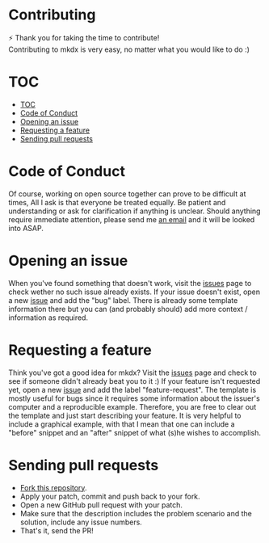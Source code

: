 Contributing
===

:zap: Thank you for taking the time to contribute!<br />
Contributing to mkdx is very easy, no matter what you would like to do :)

# TOC

- [TOC](#toc)
- [Code of Conduct](#code-of-conduct)
- [Opening an issue](#opening-an-issue)
- [Requesting a feature](#requesting-a-feature)
- [Sending pull requests](#sending-pull-requests)

# Code of Conduct

Of course, working on open source together can prove to be difficult at times, All I ask is that everyone be treated equally.
Be patient and understanding or ask for clarification if anything is unclear. Should anything require immediate attention, please
send me [an email](mailto:sidneyliebrand@gmail.com) and it will be looked into ASAP.

# Opening an issue

When you've found something that doesn't work, visit the [issues](issues?utf8=✓&q=is%3Aissue+is%3Aopen+label%3Abug) page to check wether no such issue already exists.
If your issue doesn't exist, open a new [issue](issues/new) and add the "bug" label.
There is already some template information there but you can (and probably should) add more context / information as required.

# Requesting a feature

Think you've got a good idea for mkdx? Visit the [issues](issues?utf8=✓&q=is%3Aissue+is%3Aopen+label%3Afeature-request) page
and check to see if someone didn't already beat you to it :)
If your feature isn't requested yet, open a new [issue](issues/new) and add the label "feature-request".
The template is mostly useful for bugs since it requires some information about the issuer's computer and a reproducible example.
Therefore, you are free to clear out the template and just start describing your feature.
It is very helpful to include a graphical example, with that I mean that one can include a "before" snippet
and an "after" snippet of what (s)he wishes to accomplish.

# Sending pull requests

- [Fork this repository](https://help.github.com/articles/fork-a-repo/).
- Apply your patch, commit and push back to your fork.
- Open a new GitHub pull request with your patch.
- Make sure that the description includes the problem scenario and the solution, include any issue numbers.
- That's it, send the PR!

